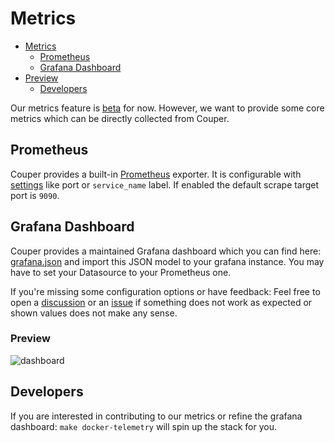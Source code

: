 # Metrics

- [Metrics](#metrics)
  - [Prometheus](#prometheus)
  - [Grafana Dashboard](#grafana-dashboard)
- [Preview](#preview)
  - [Developers](#developers)

Our metrics feature is [beta](/getting-started/beta-features) for now. However, we want to provide some core metrics which can be directly collected from Couper.

## Prometheus

Couper provides a built-in [Prometheus](https://prometheus.io/) exporter. It is configurable with [settings](/configuration/block/settings) like port or `service_name` label. If enabled the default scrape target port is `9090`.

## Grafana Dashboard

Couper provides a maintained Grafana dashboard which you can find here: [grafana.json](https://github.com/coupergateway/couper/blob/master/grafana.json)
and import this JSON model to your grafana instance.
You may have to set your Datasource to your Prometheus one.

If you're missing some configuration options or have feedback: Feel free to open a [discussion](https://github.com/coupergateway/couper/discussions) or
an [issue](https://github.com/coupergateway/couper/issues) if something does not work as expected or shown values does not make any sense.

### Preview

![dashboard](/img/grafana.png)

## Developers

If you are interested in contributing to our metrics or refine the grafana dashboard: `make docker-telemetry` will spin up the stack for you.
